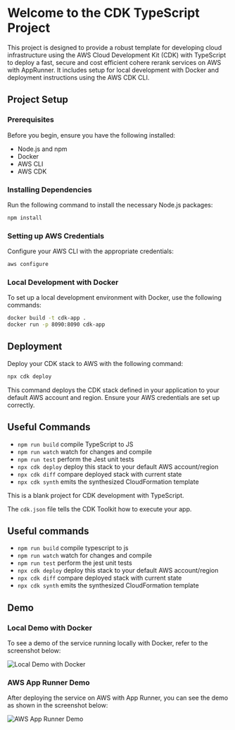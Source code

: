 # Welcome to the CDK TypeScript Project

This project is designed to provide a robust template for developing cloud infrastructure using the AWS Cloud Development Kit (CDK) with TypeScript to deploy a fast, secure and cost efficient cohere rerank services on AWS with AppRunner. It includes setup for local development with Docker and deployment instructions using the AWS CDK CLI.

## Project Setup

### Prerequisites

Before you begin, ensure you have the following installed:

- Node.js and npm
- Docker
- AWS CLI
- AWS CDK

### Installing Dependencies

Run the following command to install the necessary Node.js packages:

```bash
npm install
```

### Setting up AWS Credentials

Configure your AWS CLI with the appropriate credentials:

```bash
aws configure
```

### Local Development with Docker

To set up a local development environment with Docker, use the following commands:

```bash
docker build -t cdk-app .
docker run -p 8090:8090 cdk-app
```

## Deployment

Deploy your CDK stack to AWS with the following command:

```bash
npx cdk deploy
```

This command deploys the CDK stack defined in your application to your default AWS account and region. Ensure your AWS credentials are set up correctly.

## Useful Commands

- `npm run build`   compile TypeScript to JS
- `npm run watch`   watch for changes and compile
- `npm run test`    perform the Jest unit tests
- `npx cdk deploy`  deploy this stack to your default AWS account/region
- `npx cdk diff`    compare deployed stack with current state
- `npx cdk synth`   emits the synthesized CloudFormation template

This is a blank project for CDK development with TypeScript.

The `cdk.json` file tells the CDK Toolkit how to execute your app.

## Useful commands

* `npm run build`   compile typescript to js
* `npm run watch`   watch for changes and compile
* `npm run test`    perform the jest unit tests
* `npx cdk deploy`  deploy this stack to your default AWS account/region
* `npx cdk diff`    compare deployed stack with current state
* `npx cdk synth`   emits the synthesized CloudFormation template

## Demo

### Local Demo with Docker

To see a demo of the service running locally with Docker, refer to the screenshot below:

![Local Demo with Docker](demo_local_host.png)

### AWS App Runner Demo

After deploying the service on AWS with App Runner, you can see the demo as shown in the screenshot below:

![AWS App Runner Demo](demo_app_runner_aws.png)
